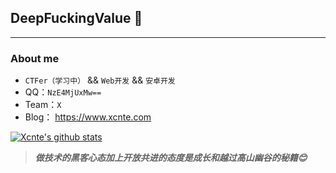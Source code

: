 ## DeepFuckingValue 👋
---
### About me

-  `CTFer（学习中）` && `Web开发` && `安卓开发`
- QQ：`NzE4MjUxMw==`
- Team：`X`
- Blog： https://www.xcnte.com

[![Xcnte's github stats](https://github-readme-stats.vercel.app/api?username=Cl0udG0d&show_icons=true&theme=dark)](https://github.com/anuraghazra/github-readme-stats)

> ***做技术的黑客心态加上开放共进的态度是成长和越过高山幽谷的秘籍😊***
